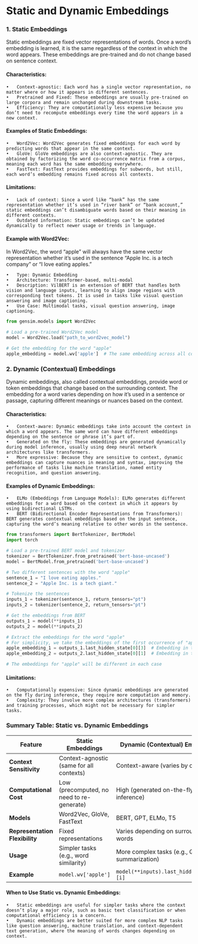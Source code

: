# Static and Dynamic Embeddings

### 1. Static Embeddings

Static embeddings are fixed vector representations of words. Once a word’s embedding is learned, it is the same regardless of the context in which the word appears. These embeddings are pre-trained and do not change based on sentence context.

#### Characteristics:

	•	Context-agnostic: Each word has a single vector representation, no matter where or how it appears in different sentences.
	•	Pretrained and Fixed: These embeddings are usually pre-trained on large corpora and remain unchanged during downstream tasks.
	•	Efficiency: They are computationally less expensive because you don’t need to recompute embeddings every time the word appears in a new context.

#### Examples of Static Embeddings:

	•	Word2Vec: Word2Vec generates fixed embeddings for each word by predicting words that appear in the same context.
	•	GloVe: GloVe embeddings are also context-agnostic. They are obtained by factorizing the word co-occurrence matrix from a corpus, meaning each word has the same embedding everywhere.
	•	FastText: FastText provides embeddings for subwords, but still, each word’s embedding remains fixed across all contexts.

#### Limitations:

	•	Lack of context: Since a word like “bank” has the same representation whether it’s used in “river bank” or “bank account,” static embeddings can’t disambiguate words based on their meaning in different contexts.
	•	Outdated information: Static embeddings can’t be updated dynamically to reflect newer usage or trends in language.

#### Example with Word2Vec:

In Word2Vec, the word “apple” will always have the same vector representation whether it’s used in the sentence “Apple Inc. is a tech company” or “I love eating apples.”

	•	Type: Dynamic Embedding
	•	Architecture: Transformer-based, multi-modal
	•	Description: VilBERT is an extension of BERT that handles both vision and language inputs, learning to align image regions with corresponding text tokens. It is used in tasks like visual question answering and image captioning.
	•	Use Case: Multimodal tasks, visual question answering, image captioning.

 ```python
from gensim.models import Word2Vec

# Load a pre-trained Word2Vec model
model = Word2Vec.load("path_to_word2vec_model")

# Get the embedding for the word "apple"
apple_embedding = model.wv['apple']  # The same embedding across all contexts
```

### 2. Dynamic (Contextual) Embeddings

Dynamic embeddings, also called contextual embeddings, provide word or token embeddings that change based on the surrounding context. The embedding for a word varies depending on how it’s used in a sentence or passage, capturing different meanings or nuances based on the context.

#### Characteristics:

	•	Context-aware: Dynamic embeddings take into account the context in which a word appears. The same word can have different embeddings depending on the sentence or phrase it’s part of.
	•	Generated on the fly: These embeddings are generated dynamically during model inference, usually using deep neural network architectures like transformers.
	•	More expressive: Because they are sensitive to context, dynamic embeddings can capture nuances in meaning and syntax, improving the performance of tasks like machine translation, named entity recognition, and question answering.

#### Examples of Dynamic Embeddings:

	•	ELMo (Embeddings from Language Models): ELMo generates different embeddings for a word based on the context in which it appears by using bidirectional LSTMs.
	•	BERT (Bidirectional Encoder Representations from Transformers): BERT generates contextual embeddings based on the input sentence, capturing the word’s meaning relative to other words in the sentence.


```python
from transformers import BertTokenizer, BertModel
import torch

# Load a pre-trained BERT model and tokenizer
tokenizer = BertTokenizer.from_pretrained('bert-base-uncased')
model = BertModel.from_pretrained('bert-base-uncased')

# Two different sentences with the word "apple"
sentence_1 = "I love eating apples."
sentence_2 = "Apple Inc. is a tech giant."

# Tokenize the sentences
inputs_1 = tokenizer(sentence_1, return_tensors="pt")
inputs_2 = tokenizer(sentence_2, return_tensors="pt")

# Get the embeddings from BERT
outputs_1 = model(**inputs_1)
outputs_2 = model(**inputs_2)

# Extract the embeddings for the word "apple"
# For simplicity, we take the embeddings of the first occurrence of "apple"
apple_embedding_1 = outputs_1.last_hidden_state[0][3]  # Embedding in the context of "eating apples"
apple_embedding_2 = outputs_2.last_hidden_state[0][1]  # Embedding in the context of "Apple Inc."

# The embeddings for "apple" will be different in each case
```
#### Limitations:

	•	Computationally expensive: Since dynamic embeddings are generated on the fly during inference, they require more computation and memory.
	•	Complexity: They involve more complex architectures (transformers) and training processes, which might not be necessary for simpler tasks.

### Summary Table: Static vs. Dynamic Embeddings

| Feature                      | Static Embeddings                         | Dynamic (Contextual) Embeddings            |
|------------------------------|-------------------------------------------|--------------------------------------------|
| **Context Sensitivity**       | Context-agnostic (same for all contexts)  | Context-aware (varies by context)          |
| **Computational Cost**        | Low (precomputed, no need to re-generate) | High (generated on-the-fly during inference)|
| **Models**                    | Word2Vec, GloVe, FastText                 | BERT, GPT, ELMo, T5                        |
| **Representation Flexibility**| Fixed representations                     | Varies depending on surrounding words      |
| **Usage**                     | Simpler tasks (e.g., word similarity)     | More complex tasks (e.g., QA, summarization)|
| **Example**                   | `model.wv['apple']`                       | `model(**inputs).last_hidden_state[0][i]`  |


#### When to Use Static vs. Dynamic Embeddings:

	•	Static embeddings are useful for simpler tasks where the context doesn’t play a major role, such as basic text classification or when computational efficiency is a concern.
	•	Dynamic embeddings are better suited for more complex NLP tasks like question answering, machine translation, and context-dependent text generation, where the meaning of words changes depending on context.
